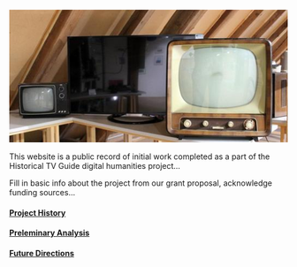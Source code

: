 ![tv_retro](/assets/img/tv_retro.jpg)

This website is a public record of initial work completed as a part of the Historical TV Guide digital humanities project...

Fill in basic info about the project from our grant proposal, acknowledge funding sources...

#### [Project History](/Historical-TV-Guide/history)

#### [Preleminary Analysis](/Historical-TV-Guide/analysis)

#### [Future Directions](/Historical-TV-Guide/future)

